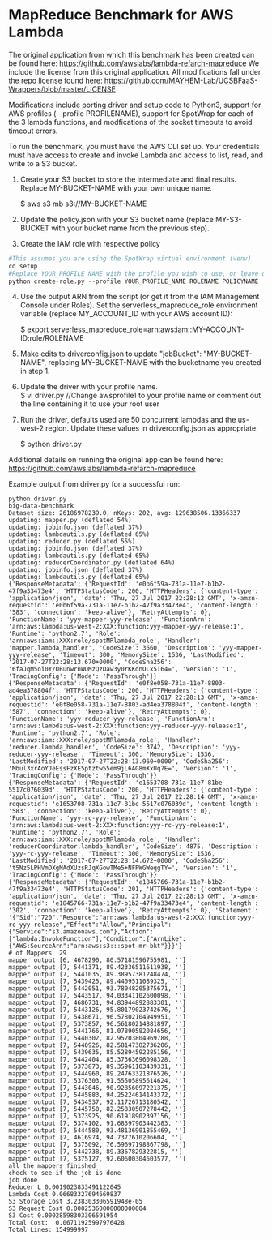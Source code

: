 # MapReduce Benchmark for AWS Lambda

The original application from which this benchmark has been created can be found here: https://github.com/awslabs/lambda-refarch-mapreduce
We include the license from this original application.  All modifications fall under the repo license found here: https://github.com/MAYHEM-Lab/UCSBFaaS-Wrappers/blob/master/LICENSE

Modifications include porting driver and setup code to Python3, support for AWS profiles (--profile PROFILENAME), support for SpotWrap for each of the 3 lambda functions, and modfications of the socket timeouts to avoid timeout errors.  

To run the benchmark, you must have the AWS CLI set up. Your credentials must have access to create and invoke Lambda and access to list, read, and write to a S3 bucket.

1. Create your S3 bucket to store the intermediate and final results.  Replace MY-BUCKET-NAME with your own unique name.  

   $ aws s3 mb s3://MY-BUCKET-NAME

2. Update the policy.json with your S3 bucket name (replace MY-S3-BUCKET with your bucket name from the previous step).  

3. Create the IAM role with respective policy  
```python
#This assumes you are using the SpotWrap virtual environment (venv)
cd setup
#Replace YOUR_PROFILE_NAME with the profile you wish to use, or leave off the option to use the root account; replace ROLENAME and POLICYNAME with names of your choosing
python create-role.py --profile YOUR_PROFILE_NAME ROLENAME POLICYNAME
```  

4. Use the output ARN from the script (or get it from the IAM Management Console under Roles). 
Set the serverless_mapreduce_role environment variable (replace MY_ACCOUNT_ID with your AWS account ID):   

   $ export serverless_mapreduce_role=arn:aws:iam::MY-ACCOUNT-ID:role/ROLENAME

5. Make edits to driverconfig.json to update "jobBucket": "MY-BUCKET-NAME", replacing MY-BUCKET-NAME with the bucketname you created in step 1.

6. Update the driver with your profile name.   
   $ vi driver.py  //Change awsprofile1 to your profile name or comment out the line containing it to use your root user

7. Run the driver, defaults used are 50 concurrent lambdas and the us-west-2 region.  Update these values in driverconfig.json as appropriate.  
 
   $ python driver.py

Additional details on running the original app can be found here: https://github.com/awslabs/lambda-refarch-mapreduce  

Example output from driver.py for a successful run:  
```
python driver.py
big-data-benchmark
Dataset size: 26186978239.0, nKeys: 202, avg: 129638506.13366337
updating: mapper.py (deflated 54%)
updating: jobinfo.json (deflated 37%)
updating: lambdautils.py (deflated 65%)
updating: reducer.py (deflated 55%)
updating: jobinfo.json (deflated 37%)
updating: lambdautils.py (deflated 65%)
updating: reducerCoordinator.py (deflated 64%)
updating: jobinfo.json (deflated 37%)
updating: lambdautils.py (deflated 65%)
{'ResponseMetadata': {'RequestId': 'e0b6f59a-731a-11e7-b1b2-47f9a33473e4', 'HTTPStatusCode': 200, 'HTTPHeaders': {'content-type': 'application/json', 'date': 'Thu, 27 Jul 2017 22:28:12 GMT', 'x-amzn-requestid': 'e0b6f59a-731a-11e7-b1b2-47f9a33473e4', 'content-length': '583', 'connection': 'keep-alive'}, 'RetryAttempts': 0}, 'FunctionName': 'yyy-mapper-yyy-release', 'FunctionArn': 'arn:aws:lambda:us-west-2:XXX:function:yyy-mapper-yyy-release:1', 'Runtime': 'python2.7', 'Role': 'arn:aws:iam::XXX:role/spotMRlambda_role', 'Handler': 'mapper.lambda_handler', 'CodeSize': 3660, 'Description': 'yyy-mapper-yyy-release', 'Timeout': 300, 'MemorySize': 1536, 'LastModified': '2017-07-27T22:28:13.670+0000', 'CodeSha256': '6faJqM5oi0Y/OBunwrnWQMzQzDaw3y0rKKdnOLx5I64=', 'Version': '1', 'TracingConfig': {'Mode': 'PassThrough'}}
{'ResponseMetadata': {'RequestId': 'e0f8e058-731a-11e7-8803-ad4ea378804f', 'HTTPStatusCode': 200, 'HTTPHeaders': {'content-type': 'application/json', 'date': 'Thu, 27 Jul 2017 22:28:13 GMT', 'x-amzn-requestid': 'e0f8e058-731a-11e7-8803-ad4ea378804f', 'content-length': '587', 'connection': 'keep-alive'}, 'RetryAttempts': 0}, 'FunctionName': 'yyy-reducer-yyy-release', 'FunctionArn': 'arn:aws:lambda:us-west-2:XXX:function:yyy-reducer-yyy-release:1', 'Runtime': 'python2.7', 'Role': 'arn:aws:iam::XXX:role/spotMRlambda_role', 'Handler': 'reducer.lambda_handler', 'CodeSize': 3742, 'Description': 'yyy-reducer-yyy-release', 'Timeout': 300, 'MemorySize': 1536, 'LastModified': '2017-07-27T22:28:13.960+0000', 'CodeSha256': 'Mbul3xrAoYJeEssFzXE5ptztw55em9jL6AG8mXxUq7E=', 'Version': '1', 'TracingConfig': {'Mode': 'PassThrough'}}
{'ResponseMetadata': {'RequestId': 'e1653708-731a-11e7-81be-5517c076039d', 'HTTPStatusCode': 200, 'HTTPHeaders': {'content-type': 'application/json', 'date': 'Thu, 27 Jul 2017 22:28:14 GMT', 'x-amzn-requestid': 'e1653708-731a-11e7-81be-5517c076039d', 'content-length': '583', 'connection': 'keep-alive'}, 'RetryAttempts': 0}, 'FunctionName': 'yyy-rc-yyy-release', 'FunctionArn': 'arn:aws:lambda:us-west-2:XXX:function:yyy-rc-yyy-release:1', 'Runtime': 'python2.7', 'Role': 'arn:aws:iam::XXX:role/spotMRlambda_role', 'Handler': 'reducerCoordinator.lambda_handler', 'CodeSize': 4875, 'Description': 'yyy-rc-yyy-release', 'Timeout': 300, 'MemorySize': 1536, 'LastModified': '2017-07-27T22:28:14.672+0000', 'CodeSha256': 't5Nz5LPHVmDXgMAdXUzsRJqXGowTMe5+NFPWGWeqgTY=', 'Version': '1', 'TracingConfig': {'Mode': 'PassThrough'}}
{'ResponseMetadata': {'RequestId': 'e1845766-731a-11e7-b1b2-47f9a33473e4', 'HTTPStatusCode': 201, 'HTTPHeaders': {'content-type': 'application/json', 'date': 'Thu, 27 Jul 2017 22:28:13 GMT', 'x-amzn-requestid': 'e1845766-731a-11e7-b1b2-47f9a33473e4', 'content-length': '302', 'connection': 'keep-alive'}, 'RetryAttempts': 0}, 'Statement': '{"Sid":"720","Resource":"arn:aws:lambda:us-west-2:XXX:function:yyy-rc-yyy-release","Effect":"Allow","Principal":{"Service":"s3.amazonaws.com"},"Action":["lambda:InvokeFunction"],"Condition":{"ArnLike":{"AWS:SourceArn":"arn:aws:s3:::spot-mr-bkt"}}}'}
# of Mappers  29
mapper output [6, 4678290, 80.57181596755981, '']
mapper output [7, 5441371, 89.42336511611938, '']
mapper output [7, 5441035, 89.38957381248474, '']
mapper output [7, 5439425, 89.4409511089325, '']
mapper output [7, 5442051, 93.78048205375671, '']
mapper output [7, 5443517, 94.03341102600098, '']
mapper output [7, 4686731, 94.83944892883301, '']
mapper output [7, 5443126, 95.80179023742676, '']
mapper output [7, 5438671, 96.57802104949951, '']
mapper output [7, 5373857, 96.56180214881897, '']
mapper output [7, 5441766, 81.07890582084656, '']
mapper output [7, 5440302, 82.95203804969788, '']
mapper output [7, 5440926, 82.58147382736206, '']
mapper output [7, 5439635, 85.52894592285156, '']
mapper output [7, 5442404, 85.37363696098328, '']
mapper output [7, 5373873, 89.35961103439331, '']
mapper output [7, 5444960, 89.24763321876526, '']
mapper output [7, 5376303, 91.55505895614624, '']
mapper output [7, 5443046, 90.92856097221375, '']
mapper output [7, 5445883, 94.25224614143372, '']
mapper output [7, 5434537, 92.11726713180542, '']
mapper output [7, 5445750, 82.25830507278442, '']
mapper output [7, 5373925, 90.61918902397156, '']
mapper output [7, 5374102, 91.68397903442383, '']
mapper output [7, 5444580, 93.48136901855469, '']
mapper output [7, 4616974, 94.7377610206604, '']
mapper output [7, 5375092, 76.59697198867798, '']
mapper output [7, 5442738, 89.3367829322815, '']
mapper output [7, 5375127, 92.60600304603577, '']
all the mappers finished
check to see if the job is done
job done
Reducer L 0.0019023833491122045
Lambda Cost 0.06683327694669837
S3 Storage Cost 3.238303306591948e-05
S3 Request Cost 0.00025360000000000004
S3 Cost 0.00028598303306591954
Total Cost:  0.06711925997976428
Total Lines: 154999997
```  
